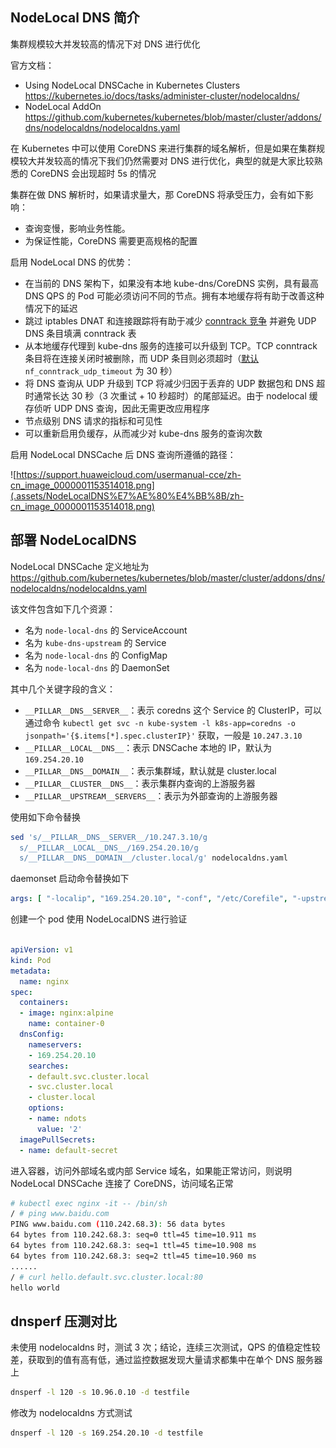 ## NodeLocal DNS 简介

集群规模较大并发较高的情况下对 DNS 进行优化

官方文档：

- Using NodeLocal DNSCache in Kubernetes Clusters <https://kubernetes.io/docs/tasks/administer-cluster/nodelocaldns/>
- NodeLocal AddOn <https://github.com/kubernetes/kubernetes/blob/master/cluster/addons/dns/nodelocaldns/nodelocaldns.yaml>

在 Kubernetes 中可以使用 CoreDNS 来进行集群的域名解析，但是如果在集群规模较大并发较高的情况下我们仍然需要对 DNS 进行优化，典型的就是大家比较熟悉的 CoreDNS 会出现超时 5s 的情况

集群在做 DNS 解析时，如果请求量大，那 CoreDNS 将承受压力，会有如下影响：

- 查询变慢，影响业务性能。
- 为保证性能，CoreDNS 需要更高规格的配置

启用 NodeLocal DNS 的优势：

- 在当前的 DNS 架构下，如果没有本地 kube-dns/CoreDNS 实例，具有最高 DNS QPS 的 Pod 可能必须访问不同的节点。拥有本地缓存将有助于改善这种情况下的延迟
- 跳过 iptables DNAT 和连接跟踪将有助于减少 [conntrack 竞争](https://github.com/kubernetes/kubernetes/issues/56903) 并避免 UDP DNS 条目填满 conntrack 表
- 从本地缓存代理到 kube-dns 服务的连接可以升级到 TCP。TCP conntrack 条目将在连接关闭时被删除，而 UDP 条目则必须超时（[默认](https://www.kernel.org/doc/Documentation/networking/nf_conntrack-sysctl.txt) `nf_conntrack_udp_timeout` 为 30 秒）
- 将 DNS 查询从 UDP 升级到 TCP 将减少归因于丢弃的 UDP 数据包和 DNS 超时通常长达 30 秒（3 次重试 + 10 秒超时）的尾部延迟。由于 nodelocal 缓存侦听 UDP DNS 查询，因此无需更改应用程序
- 节点级别 DNS 请求的指标和可见性
- 可以重新启用负缓存，从而减少对 kube-dns 服务的查询次数

启用 NodeLocal DNSCache 后 DNS 查询所遵循的路径：

![https://support.huaweicloud.com/usermanual-cce/zh-cn_image_0000001153514018.png](.assets/NodeLocalDNS%E7%AE%80%E4%BB%8B/zh-cn_image_0000001153514018.png)

## 部署 NodeLocalDNS

NodeLocal DNSCache 定义地址为 https://github.com/kubernetes/kubernetes/blob/master/cluster/addons/dns/nodelocaldns/nodelocaldns.yaml

该文件包含如下几个资源：

- 名为 `node-local-dns` 的 ServiceAccount
- 名为 `kube-dns-upstream` 的 Service
- 名为 `node-local-dns` 的 ConfigMap
- 名为 `node-local-dns` 的 DaemonSet

其中几个关键字段的含义：

- `__PILLAR__DNS__SERVER__`：表示 coredns 这个 Service 的 ClusterIP，可以通过命令 `kubectl get svc -n kube-system -l k8s-app=coredns -o jsonpath='{$.items[*].spec.clusterIP}'` 获取，一般是 `10.247.3.10`
- `__PILLAR__LOCAL__DNS__`：表示 DNSCache 本地的 IP，默认为 `169.254.20.10`
- `__PILLAR__DNS__DOMAIN__`：表示集群域，默认就是 cluster.local
- `__PILLAR__CLUSTER__DNS__`：表示集群内查询的上游服务器
- `__PILLAR__UPSTREAM__SERVERS__`：表示为外部查询的上游服务器

使用如下命令替换

```bash
sed 's/__PILLAR__DNS__SERVER__/10.247.3.10/g
  s/__PILLAR__LOCAL__DNS__/169.254.20.10/g
  s/__PILLAR__DNS__DOMAIN__/cluster.local/g' nodelocaldns.yaml
```

daemonset 启动命令替换如下
```yaml
args: [ "-localip", "169.254.20.10", "-conf", "/etc/Corefile", "-upstreamsvc", "coredns" ]
```

创建一个 pod 使用 NodeLocalDNS 进行验证

```yaml

apiVersion: v1
kind: Pod
metadata:
  name: nginx
spec:
  containers:
  - image: nginx:alpine
    name: container-0
  dnsConfig:
    nameservers:
    - 169.254.20.10
    searches:
    - default.svc.cluster.local
    - svc.cluster.local
    - cluster.local
    options:
    - name: ndots
      value: '2'
  imagePullSecrets:
  - name: default-secret
```

进入容器，访问外部域名或内部 Service 域名，如果能正常访问，则说明 NodeLocal DNSCache 连接了 CoreDNS，访问域名正常

```bash
# kubectl exec nginx -it -- /bin/sh
/ # ping www.baidu.com
PING www.baidu.com (110.242.68.3): 56 data bytes
64 bytes from 110.242.68.3: seq=0 ttl=45 time=10.911 ms
64 bytes from 110.242.68.3: seq=1 ttl=45 time=10.908 ms
64 bytes from 110.242.68.3: seq=2 ttl=45 time=10.960 ms
......
/ # curl hello.default.svc.cluster.local:80
hello world
```

## dnsperf 压测对比

未使用 nodelocaldns 时，测试 3 次；结论，连续三次测试，QPS 的值稳定性较差，获取到的值有高有低，通过监控数据发现大量请求都集中在单个 DNS 服务器上

```bash
dnsperf -l 120 -s 10.96.0.10 -d testfile
```

修改为 nodelocaldns 方式测试

```bash
dnsperf -l 120 -s 169.254.20.10 -d testfile
```

